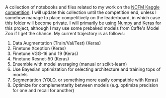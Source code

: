 A collection of notebooks and files related to my work on the [NCFM Kaggle competition](https://www.kaggle.com/c/the-nature-conservancy-fisheries-monitoring).  I will update this collection until the competition end, unless I somehow manage to place competitively on the leaderboard, in which case this folder will become private.  I will primarily be using [Numpy](http://www.numpy.org/) and [Keras](https://keras.io/) for this project, although I may use some prebaked models from Caffe's Model Zoo if I get the chance.  My current trajectory is as follows:

1.  Data Augmentation (Train/Val/Test) (Keras)
2.  Finetune Xception (Keras)
3.  Finetune VGG-16 and 19 (Keras)
4.  Finetune Resnet-50 (Keras)
5.  Ensemble with model averaging (manual or scikit-learn)
6.  Use Bayesian optimization for selecting architecture and training tops of models
7.  Segmentation (YOLO, or something more easily compatible with Keras)
8.  Optimize for complementarity between models (e.g. optimize precision for one and recall for another)
